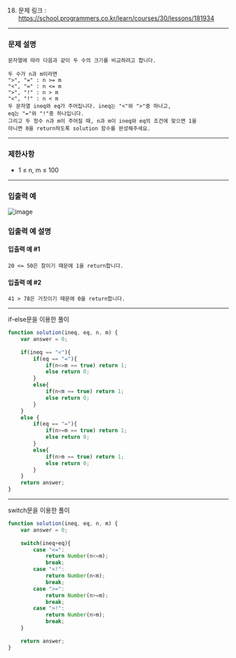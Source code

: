 18. 문제 링크 : https://school.programmers.co.kr/learn/courses/30/lessons/181934
---
### 문제 설명
~~~
문자열에 따라 다음과 같이 두 수의 크기를 비교하려고 합니다.

두 수가 n과 m이라면
">", "=" : n >= m
"<", "=" : n <= m
">", "!" : n > m
"<", "!" : n < m
두 문자열 ineq와 eq가 주어집니다. ineq는 "<"와 ">"중 하나고,
eq는 "="와 "!"중 하나입니다.
그리고 두 정수 n과 m이 주어질 때, n과 m이 ineq와 eq의 조건에 맞으면 1을
아니면 0을 return하도록 solution 함수를 완성해주세요.
~~~
---
### 제한사항
- 1 ≤ n, m ≤ 100
---
### 입출력 예
![image](https://github.com/Leejinuk123/ProgrammersCodingTest/assets/50895677/c60d68be-8d4a-4538-af4d-f3c487e7ed6a)

### 입출력 예 설명
#### 입출력 예 #1
~~~
20 <= 50은 참이기 때문에 1을 return합니다.
~~~
#### 입출력 예 #2
~~~
41 > 78은 거짓이기 때문에 0을 return합니다.
~~~
---
if-else문을 이용한 풀이
~~~js
function solution(ineq, eq, n, m) {
    var answer = 0;
    
    if(ineq == "<"){
        if(eq == "="){
            if(n<=m == true) return 1;
            else return 0;
        }
        else{
            if(n<m == true) return 1;
            else return 0;
        } 
    }
    else {
        if(eq == "="){
            if(n>=m == true) return 1;
            else return 0;
        }
        else{
            if(n>m == true) return 1;
            else return 0;
        }
    }
    return answer;
}
~~~
---
switch문을 이용한 풀이
~~~js
function solution(ineq, eq, n, m) {
    var answer = 0;
    
    switch(ineq+eq){
        case "<=":
            return Number(n<=m);
            break;
        case "<!":
            return Number(n<m);
            break;
        case ">=":
            return Number(n>=m);
            break;
        case ">!":
            return Number(n>m);
            break;
    }
    
    return answer;
}
~~~

